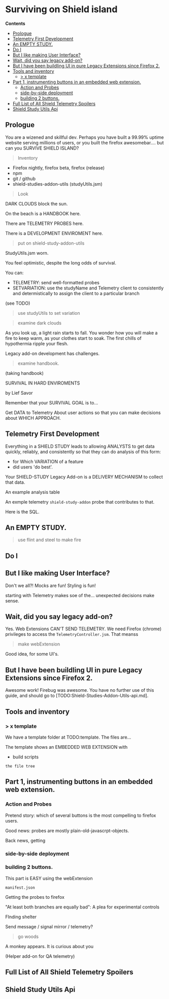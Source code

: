 # Surviving on Shield island

<!-- START doctoc generated TOC please keep comment here to allow auto update -->
<!-- DON'T EDIT THIS SECTION, INSTEAD RE-RUN doctoc TO UPDATE -->
**Contents**

- [Prologue](#prologue)
- [Telemetry First Development](#telemetry-first-development)
- [An EMPTY STUDY.](#an-empty-study)
- [Do I](#do-i)
- [But I like making User Interface?](#but-i-like-making-user-interface)
- [Wait, did you say legacy add-on?](#wait-did-you-say-legacy-add-on)
- [But I have been buildling UI in pure Legacy Extensions since Firefox 2.](#but-i-have-been-buildling-ui-in-pure-legacy-extensions-since-firefox-2)
- [Tools and inventory](#tools-and-inventory)
  - [> x template](#-x-template)
- [Part 1, instrumenting buttons in an embedded web extension.](#part-1-instrumenting-buttons-in-an-embedded-web-extension)
  - [Action and Probes](#action-and-probes)
  - [side-by-side deployment](#side-by-side-deployment)
  - [building 2 buttons.](#building-2-buttons)
- [Full List of All Shield Telemetry Spoilers](#full-list-of-all-shield-telemetry-spoilers)
- [Shield Study Utils Api](#shield-study-utils-api)

<!-- END doctoc generated TOC please keep comment here to allow auto update -->

## Prologue

You are a wizened and skillful dev. Perhaps you have built a 99.99% uptime website serving millions of users, or you built the firefox awesomebar.... but can you SURVIVE SHIELD ISLAND?

> Inventory

* Firefox nightly, firefox beta, firefox (release)
* npm
* git / github
* shield-studies-addon-utils (studyUtils.jsm)

> Look

DARK CLOUDS block the sun.

On the beach is a HANDBOOK here.

There are TELEMETRY PROBES here.

There is a DEVELOPMENT ENVIROMENT here.

> put on shield-study-addon-utils

StudyUtils.jsm worn.

You feel optimistic, despite the long odds of survival.

You can:

* TELEMETRY: send well-formatted probes
* SETVARIATION: use the studyName and Telemetry client to consistently and determistically to assign the client to a particular branch

(see TODO)

> use studyUtils to set variation

>

> examine dark clouds

As you look up, a light rain starts to fall. You wonder how you will make a fire to keep warm, as your clothes start to soak. The first chills of hypothermia ripple your flesh.

Legacy add-on development has challenges.

> examine handbook.

(taking handbook)

SURVIVAL IN HARD ENVIROMENTS

by Lief Savor

Remember that your SURVIVAL GOAL is to...

Get DATA to Telemetry
About user actions
so that you can make decisions about WHICH APPROACH.

## Telemetry First Development

Everything in a SHIELD STUDY leads to allowing ANALYSTS to get data quickly, reliably, and consistently so that they can do analysis of this form:

* for Which VARIATION of a feature
* did users 'do best'.

Your SHIELD-STUDY Legacy Add-on is a DELIVERY MECHANISM to collect that data.

An example analysis table

An exmple telemetry `shield-study-addon` probe that contributes to that.

Here is the SQL.

## An EMPTY STUDY.

> use flint and steel to make fire

## Do I

## But I like making User Interface?

Don't we all?! Mocks are fun! Styling is fun!

starting with Telemetry makes soe of the... unexpected decisions make sense.

## Wait, did you say legacy add-on?

Yes. Web Extensions CAN'T SEND TELEMETRY. We need Firefox (chrome) privileges to access the `TelemetryController.jsm`. That meanss

> make webExtension

Good idea, for some UI's.

## But I have been buildling UI in pure Legacy Extensions since Firefox 2.

Awesome work! Firebug was awesome. You have no further use of this guide, and should go to [TODO:Shield-Studies-Addon-Utils-api.md].

## Tools and inventory

### > x template

We have a template folder at TODO:template. The files are...

The template shows an EMBEDDED WEB EXTENSION with

* build scripts

```
the file tree
```

## Part 1, instrumenting buttons in an embedded web extension.

### Action and Probes

Pretend story: which of several buttons is the most compelling to firefox users.

Good news: probes are mostly plain-old-javascrpt-objects.

Back news, getting

### side-by-side deployment

### building 2 buttons.

This part is EASY using the webExtension

`manifest.json`

Getting the probes to firefox

"At least both branches are equally bad": A plea for experimental controls

FInding shelter

Send message / signal mirror / telemetry?

> go woods

A monkey appears. It is curious about you

(Helper add-on for QA telemetry)

## Full List of All Shield Telemetry Spoilers

## Shield Study Utils Api

